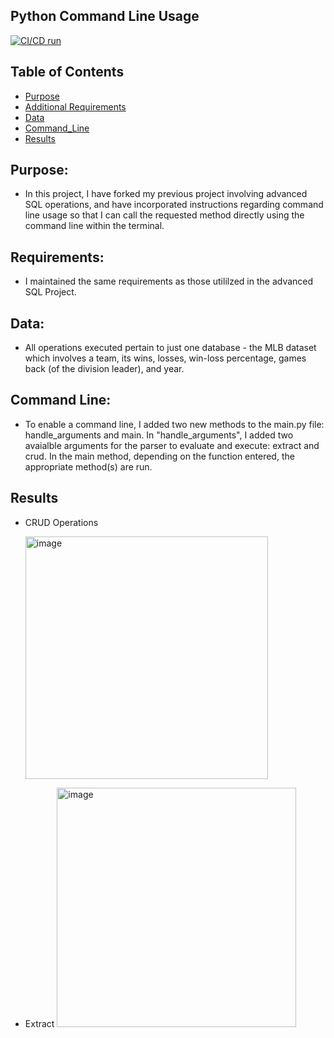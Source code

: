 ## Python Command Line Usage
[![CI/CD run](https://github.com/nogibjj/Atreya_Tadepalli_Week7CLI/actions/workflows/cicd.yml/badge.svg)](https://github.com/nogibjj/Atreya_Tadepalli_Week7CLI/actions/workflows/cicd.yml)

## Table of Contents

- [Purpose](#purpose)
- [Additional Requirements](#Requirements)
- [Data](#data)
- [Command_Line](#command_Line)
- [Results](#Results)


## Purpose:

* In this project, I have forked my previous project involving advanced SQL operations, and have incorporated instructions regarding command line usage so that I can call the requested method directly using the command line within the terminal.

## Requirements:

* I maintained the same requirements as those utililzed in the advanced SQL Project.

## Data:

* All operations executed pertain to just one database - the MLB dataset which involves a team, its wins, losses, win-loss percentage, games back (of the division leader), and year.

## Command Line:

* To enable a command line, I added two new methods to the main.py file: handle_arguments and main. In "handle_arguments", I added two avaialble arguments for the parser to evaluate and execute: extract and crud. In the main method, depending on the function entered, the appropriate method(s) are run.

## Results

* CRUD Operations
  
  <img width="388" alt="image" src="https://github.com/user-attachments/assets/9e7380ec-a866-419f-866e-738352e3de4d">

* Extract
  <img width="383" alt="image" src="https://github.com/user-attachments/assets/c2f749b1-e102-4fca-8956-b878323571ac">



